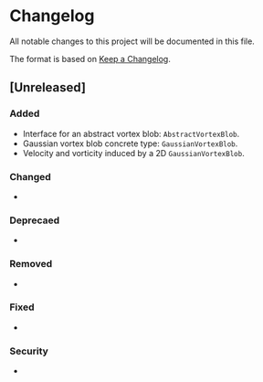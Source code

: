 # Changelog

All notable changes to this project will be documented in this file.

The format is based on [Keep a Changelog](https://keepachangelog.com/en/1.0.0/).

## [Unreleased]

### Added

- Interface for an abstract vortex blob: `AbstractVortexBlob`.
- Gaussian vortex blob concrete type: `GaussianVortexBlob`.
- Velocity and vorticity induced by a 2D `GaussianVortexBlob`.

### Changed

-

### Deprecaed

-   

### Removed

-

### Fixed

-

### Security

-
